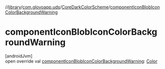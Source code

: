 //[library](../../../index.md)/[com.glovoapp.uds](../index.md)/[CoreDarkColorScheme](index.md)/[componentIconBlobIconColorBackgroundWarning](component-icon-blob-icon-color-background-warning.md)

# componentIconBlobIconColorBackgroundWarning

[androidJvm]\
open override val [componentIconBlobIconColorBackgroundWarning](component-icon-blob-icon-color-background-warning.md): [Color](https://developer.android.com/reference/kotlin/androidx/compose/ui/graphics/Color.html)

